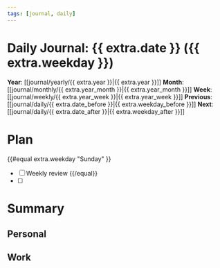 ```yaml
---
tags: [journal, daily]
---
```

# Daily Journal: {{ extra.date }} ({{ extra.weekday }})
**Year**: [[journal/yearly/{{ extra.year }}|{{ extra.year }}]]
**Month**: [[journal/monthly/{{ extra.year_month }}|{{ extra.year_month }}]]
**Week**: [[journal/weekly/{{ extra.year_week }}|{{ extra.year_week }}]]
**Previous**: [[journal/daily/{{ extra.date_before }}|{{ extra.weekday_before }}]]
**Next**: [[journal/daily/{{ extra.date_after }}|{{ extra.weekday_after }}]]

# Plan
{{#equal extra.weekday "Sunday" }}
- [ ] Weekly review
{{/equal}}
- [ ]

# Summary
## Personal

## Work
